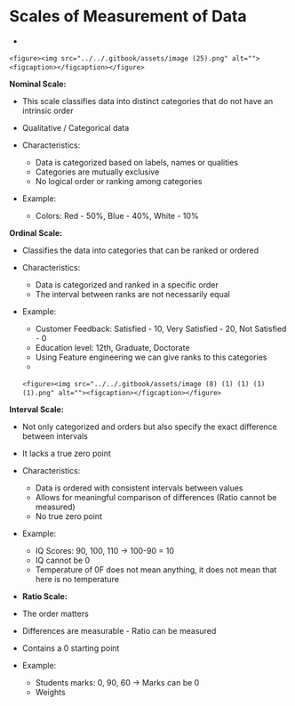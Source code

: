 # Scales of Measurement of Data

*

    <figure><img src="../../.gitbook/assets/image (25).png" alt=""><figcaption></figcaption></figure>

**Nominal Scale:**

* This scale classifies data into distinct categories that do not have an intrinsic order
* Qualitative / Categorical data
* Characteristics:
  * Data is categorized based on labels, names or qualities
  * Categories are mutually exclusive
  * No logical order or ranking among categories
*   Example:

    * Colors: Red - 50%, Blue - 40%, White - 10%



**Ordinal Scale:**

* Classifies the data into categories that can be ranked or ordered
* Characteristics:
  * Data is categorized and ranked in a specific order
  * The interval between ranks are not necessarily equal
* Example:
  * Customer Feedback: Satisfied - 10, Very Satisfied - 20, Not Satisfied - 0
  * Education level: 12th, Graduate, Doctorate
  * Using Feature engineering we can give ranks to this categories
  *

      <figure><img src="../../.gitbook/assets/image (8) (1) (1) (1) (1).png" alt=""><figcaption></figcaption></figure>



**Interval Scale:**

* Not only categorized and orders but also specify the exact difference between intervals
* It lacks a true zero point
* Characteristics:
  * Data is ordered with consistent intervals between values
  * Allows for meaningful comparison of differences (Ratio cannot be measured)
  * No true zero point
*   Example:

    * IQ Scores: 90, 100, 110 -> 100-90 = 10
    * IQ cannot be 0
    * Temperature of 0F does not mean anything, it does not mean that here is no temperature


* **Ratio Scale:**
* The order matters
* Differences are measurable - Ratio can be measured
* Contains a 0 starting point
* Example:
  * Students marks: 0, 90, 60 -> Marks can be 0
  * Weights
